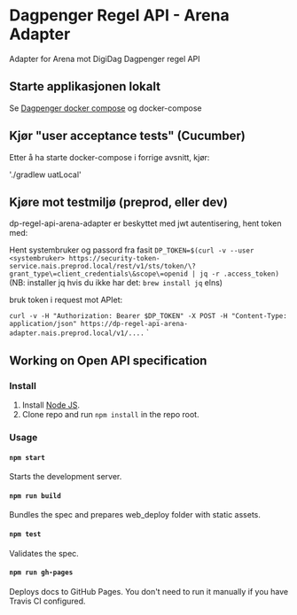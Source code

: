 # Dagpenger Regel API - Arena Adapter

Adapter for Arena mot DigiDag Dagpenger regel API



## Starte applikasjonen lokalt

Se [Dagpenger docker compose](https://github.com/navikt/dagpenger/blob/master/docker-compose/README.md) og docker-compose

## Kjør "user acceptance tests" (Cucumber)

Etter å ha starte docker-compose i forrige avsnitt, kjør:

'./gradlew uatLocal'

## Kjøre mot testmiljø (preprod, eller dev)

dp-regel-api-arena-adapter er beskyttet med jwt autentisering, hent token med: 


Hent systembruker og passord fra fasit 
`DP_TOKEN=$(curl -v --user <systembruker> https://security-token-service.nais.preprod.local/rest/v1/sts/token/\?grant_type\=client_credentials\&scope\=openid | jq -r .access_token)`
(NB: installer jq hvis du ikke har det: `brew install jq` elns)

bruk token i request mot APIet:


`curl -v -H "Authorization: Bearer $DP_TOKEN" -X POST -H "Content-Type: application/json" https://dp-regel-api-arena-adapter.nais.preprod.local/v1/....`
`


## Working on Open API specification
### Install

1. Install [Node JS](https://nodejs.org/).
2. Clone repo and run `npm install` in the repo root.

### Usage

#### `npm start`
Starts the development server.

#### `npm run build`
Bundles the spec and prepares web_deploy folder with static assets.

#### `npm test`
Validates the spec.

#### `npm run gh-pages`
Deploys docs to GitHub Pages. You don't need to run it manually if you have Travis CI configured.
